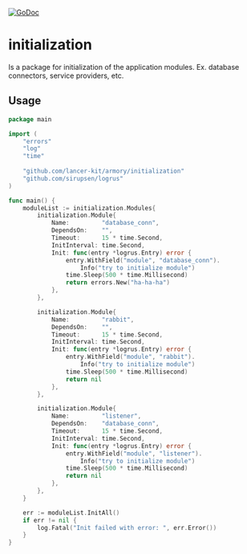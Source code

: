 [![GoDoc](https://godoc.org/github.com/lancer-kit/armory/initialization?status.png)](https://godoc.org/github.com/lancer-kit/armory/initialization)

# initialization

Is a package for initialization of the application modules. Ex. database connectors, service providers, etc.


## Usage

```go
package main

import (
	"errors"
	"log"
	"time"
    
    "github.com/lancer-kit/armory/initialization"
	"github.com/sirupsen/logrus"
)

func main() {
	moduleList := initialization.Modules{
		initialization.Module{
			Name:         "database_conn",
			DependsOn:    "",
			Timeout:      15 * time.Second,
			InitInterval: time.Second,
			Init: func(entry *logrus.Entry) error {
				entry.WithField("module", "database_conn").
					Info("try to initialize module")
				time.Sleep(500 * time.Millisecond)
				return errors.New("ha-ha-ha")
			},
		},

		initialization.Module{
			Name:         "rabbit",
			DependsOn:    "",
			Timeout:      15 * time.Second,
			InitInterval: time.Second,
			Init: func(entry *logrus.Entry) error {
				entry.WithField("module", "rabbit").
					Info("try to initialize module")
				time.Sleep(500 * time.Millisecond)
				return nil
			},
		},

		initialization.Module{
			Name:         "listener",
			DependsOn:    "database_conn",
			Timeout:      15 * time.Second,
			InitInterval: time.Second,
			Init: func(entry *logrus.Entry) error {
				entry.WithField("module", "listener").
					Info("try to initialize module")
				time.Sleep(500 * time.Millisecond)
				return nil
			},
		},
	}

	err := moduleList.InitAll()
	if err != nil {
		log.Fatal("Init failed with error: ", err.Error())
	}
}
```
